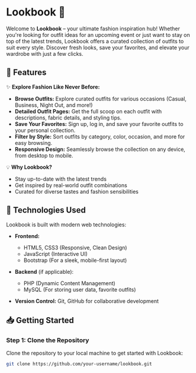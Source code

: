 # **Lookbook** 🌟

Welcome to **Lookbook** – your ultimate fashion inspiration hub! Whether you're looking for outfit ideas for an upcoming event or just want to stay on top of the latest trends, Lookbook offers a curated collection of outfits to suit every style. Discover fresh looks, save your favorites, and elevate your wardrobe with just a few clicks.

## 🚀 **Features**

✨ **Explore Fashion Like Never Before:**
- **Browse Outfits:** Explore curated outfits for various occasions (Casual, Business, Night Out, and more!)
- **Detailed Outfit Pages:** Get the full scoop on each outfit with descriptions, fabric details, and styling tips.
- **Save Your Favorites:** Sign up, log in, and save your favorite outfits to your personal collection.
- **Filter by Style:** Sort outfits by category, color, occasion, and more for easy browsing.
- **Responsive Design:** Seamlessly browse the collection on any device, from desktop to mobile.

💡 **Why Lookbook?**
- Stay up-to-date with the latest trends
- Get inspired by real-world outfit combinations
- Curated for diverse tastes and fashion sensibilities

## 🔧 **Technologies Used**

Lookbook is built with modern web technologies:

- **Frontend:**
  - HTML5, CSS3 (Responsive, Clean Design)
  - JavaScript (Interactive UI)
  - Bootstrap (For a sleek, mobile-first layout)

- **Backend** (if applicable):
  - PHP (Dynamic Content Management)
  - MySQL (For storing user data, favorite outfits)

- **Version Control:** Git, GitHub for collaborative development

## 📥 **Getting Started**

### **Step 1: Clone the Repository**
Clone the repository to your local machine to get started with Lookbook:

```bash
git clone https://github.com/your-username/lookbook.git
